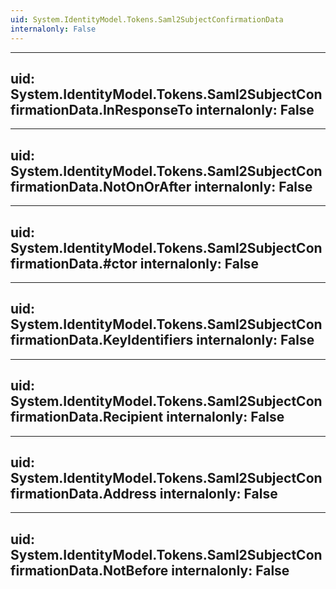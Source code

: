 ```yaml
---
uid: System.IdentityModel.Tokens.Saml2SubjectConfirmationData
internalonly: False
---
```


---
uid: System.IdentityModel.Tokens.Saml2SubjectConfirmationData.InResponseTo
internalonly: False
---

---
uid: System.IdentityModel.Tokens.Saml2SubjectConfirmationData.NotOnOrAfter
internalonly: False
---

---
uid: System.IdentityModel.Tokens.Saml2SubjectConfirmationData.#ctor
internalonly: False
---

---
uid: System.IdentityModel.Tokens.Saml2SubjectConfirmationData.KeyIdentifiers
internalonly: False
---

---
uid: System.IdentityModel.Tokens.Saml2SubjectConfirmationData.Recipient
internalonly: False
---

---
uid: System.IdentityModel.Tokens.Saml2SubjectConfirmationData.Address
internalonly: False
---

---
uid: System.IdentityModel.Tokens.Saml2SubjectConfirmationData.NotBefore
internalonly: False
---
